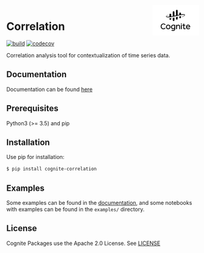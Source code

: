 <a href="https://cognite.com/">
    <img src="https://github.com/cognitedata/correlation/blob/master/img/cognite_logo.png" alt="Cognite logo" title="Cognite" align="right" height="80" />
</a>

Correlation
=======================
[![build](https://webhooks.dev.cognite.ai/build/buildStatus/icon?job=github-builds/correlation/master)](https://jenkins.cognite.ai/job/github-builds/job/correlation/job/master/)
[![codecov](https://codecov.io/gh/cognitedata/correlation/branch/master/graph/badge.svg)](https://codecov.io/gh/cognitedata/correlation)

Correlation analysis tool for contextualization of time series data.

## Documentation
Documentation can be found [here](https://cognite-docs.readthedocs-hosted.com/projects/cognite-cognite-correlation/en/latest/)

## Prerequisites
Python3 (>= 3.5) and pip

## Installation
Use pip for installation:
```bash
$ pip install cognite-correlation
```

## Examples
Some examples can be found in the [documentation](https://cognite-docs.readthedocs-hosted.com/projects/cognite-cognite-correlation/en/latest/),
and some notebooks with examples can be found in the `examples/` directory.

## License
Cognite Packages use the Apache 2.0 License. See [LICENSE](LICENSE)
